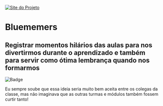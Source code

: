 [![Site do Projeto](https://i.imgur.com/5U1yeQ0.png)](https://bluememers.herokuapp.com/)
# Bluememers
## Registrar momentos hilários das aulas para nos divertirmos durante o aprendizado e também para servir como ótima lembrança quando nos formarmos 

![Badge](https://img.shields.io/badge/Blog-Rocketseat-%237159c1?style=for-the-badge&logo=ghost)


Eu sempre soube que essa ideia seria muito bem aceita entre os colegas da classe, mas não imaginava que as outras turmas e módulos também fossem curtir tanto!
